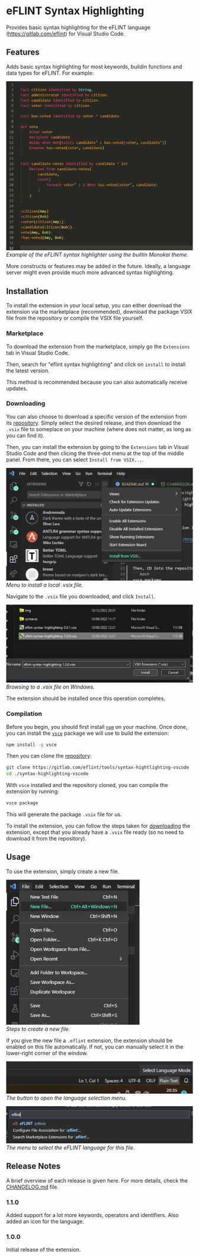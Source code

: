# eFLINT Syntax Highlighting
Provides basic syntax highlighting for the eFLINT language (https://gitlab.com/eflint) for Visual Studio Code.


## Features
Adds basic syntax highlighting for most keywords, buildin functions and data types for eFLINT. For example:


![Example syntax hightlighting](img/example.png)  
_Example of the eFLINT syntax highlighter using the builtin Monokai theme._

More constructs or features may be added in the future. Ideally, a language server might even provide much more advanced syntax highlighting.


## Installation
To install the extension in your local setup, you can either download the extension via the marketplace (recommended), download the package VSIX file from the repository or compile the VSIX file yourself.

### Marketplace
To download the extension from the marketplace, simply go the `Extensions` tab in Visual Studio Code.

Then, search for "eflint syntax highlighting" and click on `install` to install the latest version.

This method is recommended because you can also automatically receive updates.


### Downloading
You can also choose to download a specific version of the extension from its [repository](/eflint/tools/syntax-hightlighting-vscode/releases). Simply select the desired release, and then download the `.vsix` file to someplace on your machine (where does not matter, as long as you can find it).

Then, you can install the extension by going to the `Extensions` tab in Visual Studio Code and then clicing the three-dot menu at the top of the middle panel. From there, you can select `Install from VSIX...`.

![Screenshot to install VSIX file](img/showcase_vsix.png)  
_Menu to install a local .vsix file._

Navigate to the `.vsix` file you downloaded, and click `Install`.

![Screenshot to browse to a VSIX file](img/install_vsix.png)  
_Browsing to a .vsix file on Windows._

The extension should be installed once this operation completes.


### Compilation
Before you begin, you should first install [`npm`](https://docs.npmjs.com/downloading-and-installing-node-js-and-npm) on your machine. Once done, you can install the [`vsce`](https://github.com/microsoft/vscode-vsce) package we will use to build the extension:
```bash
npm install -g vsce
```

Then you can clone the [repository](/eflint/tools/syntax-hightlighting-vscode):
```bash
git clone https://gitlab.com/eflint/tools/syntax-hightlighting-vscode
cd ./syntax-highlighting-vscode
```

With `vsce` installed and the repository cloned, you can compile the extension by running:
```bash
vsce package
```

This will generate the package `.vsix` file for us.

To install the extension, you can follow the steps taken for [downloading](#downloading) the extension, except that you already have a `.vsix` file ready (so no need to download it from the repository).


## Usage
To use the extension, simply create a new file.

![Screenshot to create a new file](img/create_file.png)  
_Steps to create a new file._

If you give the new file a `.eflint` extension, the extension should be enabled on this file automatically. If not, you can manually select it in the lower-right corner of the window.

![Screenshot to select the eFLINT language 1](img/select_language1.png)  
_The button to open the language selection menu._

![Screenshot to select the eFLINT language 2](img/select_language2.png)  
_The menu to select the eFLINT language for this file._

## Release Notes
A brief overview of each release is given here. For more details, check the [CHANGELOG.md](/eflint/tools/syntax-highlighting-vscode/CHANGELOG.md) file.

### 1.1.0
Added support for a lot more keywords, operators and identifiers. Also added an icon for the language.

### 1.0.0
Initial release of the extension.
